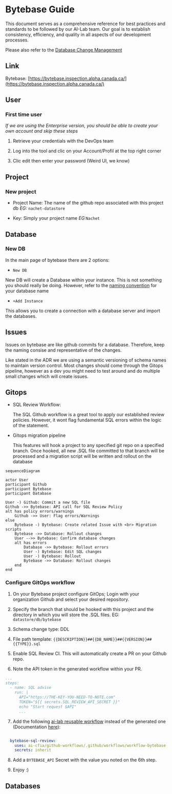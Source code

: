 # Bytebase Guide

This document serves as a comprehensive reference for best practices and
standards to be followed by our AI-Lab team. Our goal is to establish
consistency, efficiency, and quality in all aspects of our development
processes.

Please also refer to the [Database Change Management](./adr/006-database-change-management.md)

## Link

Bytebase:
[https://bytebase.inspection.alpha.canada.ca/](https://bytebase.inspection.alpha.canada.ca/)

## User

### First time user

*If we are using the Enterprise version, you should be able to create your own
account and skip these steps*

1. Retrieve your credentials with the DevOps team

2. Log into the tool and clic on your Account/Profil at the top right corner

3. Clic edit then enter your password (Weird UI, we know)


## Project

### New project

- Project Name: The name of the github repo associated with this project db *EG:* ```nachet-datastore```

- Key: Simply your project name *EG:*```Nachet```

## Database

### New DB

In the main page of bytebase there are 2 options:
- `New DB`

New DB will create a Database within your instance. This is not something you should really be doing. However, refer to the [naming convention](008-naming-convention.md) for your database name

- `+Add Instance`

This allows you to create a connection with a database server and import the databases.

## Issues

Issues on bytebase are like github commits for a database. Therefore, keep the naming consise and representative of the changes.

Like stated in the ADR we are using a semantic versioning of schema names to maintain version control. Most changes should come through the Gitops pipeline, however as a dev you might need to test around and do multiple small changes which will create issues.

## Gitops

- SQL Review Workflow:

    The SQL Github workflow is a great tool to apply our established review policies. However, it wont flag fundamental SQL errors within the logic of the statement.

- Gitops migration pipeline

    This features will hook a project to any specified git repo on a specified branch. Once hooked, all new .SQL file committed to that branch will be processed and a migration script will be written and rollout on the database

```mermaid
sequenceDiagram

actor User
participant Github
participant Bytebase
participant Database

User -) Github: Commit a new SQL file
Github ->> Bytebase: API call for SQL Review Policy
alt has policy errors/warnings
    Github ->> User: Flag errors/Warnings
else
    Bytebase -) Bytebase: Create related Issue with <br> Migration scripts
    Bytebase ->> Database: Rollout changes
    User -->> Bytebase: Confirm database changes
    alt has errors
        Database ->> Bytebase: Rollout errors
        User -) Bytebase: Edit SQL changes
        User -) Bytebase: Rollout
        Bytebase ->> Database: Rollout changes
    end
end

```

### Configure GitOps workflow

1. On your Bytebase project configure GitOps; Login with your organization Github and select your desired repository.

2. Specify the branch that should be hooked with this project and the directory in which you will store the .SQL files. EG: `datastore/db/bytebase`

3. Schema change type: DDL

4. File path template: `{{DESCRIPTION}}##{{DB_NAME}}##{{VERSION}}##{{TYPE}}.sql`

5. Enable SQL Review CI. This will automatically create a PR on your Github repo.

6. Note the API token in the generated workflow within your PR.
```yaml
...
steps:
  - name: SQL advise
    run: |
      API="https://THE-KEY-YOU-NEED-TO-NOTE.com"
      TOKEN="${{ secrets.SQL_REVIEW_API_SECRET }}"
      echo "Start request $API"
      ...

```

7. Add the following [ai-lab reusable workflow](https://github.com/ai-cfia/github-workflows/blob/main/.github/workflows/workflow-bytebase-sql-review.yml) instead of the generated one (Documentation  [here](https://github.com/ai-cfia/github-workflows/blob/main/.github/workflows/workflow-bytebase-sql-review.md)):
```yaml

  bytebase-sql-review:
    uses: ai-cfia/github-workflows/.github/workflows/workflow-bytebase-sql-review.yml@main
    secrets: inherit

```

8. Add a `BYTEBASE_API` Secret with the value you noted on the 6th step.

9. Enjoy :)
## Databases

##

